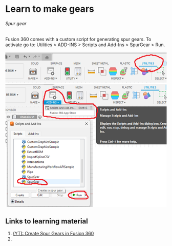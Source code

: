 # Learn to make gears

###### Spur gear
Fusion 360 comes with a custom script for generating spur gears. 
To activate go to: Utilities > ADD-INS > Scripts and Add-Ins > SpurGear > Run.
<p align="center">
  <img src="images/fusion_guide_spur_gear.png" alt="Add spur gear script"/>
</p>

## Links to learning material
1. [(YT): Create Spur Gears in Fusion 360](https://www.youtube.com/watch?v=B8A_11o7QZ0)
2. 